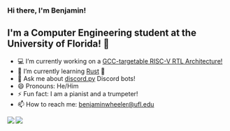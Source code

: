 ### Hi there, I'm Benjamin!

<!--
**benjamin051000/benjamin051000** is a ✨ _special_ ✨ repository because its `README.md` (this file) appears on your GitHub profile.
-->
## I'm a Computer Engineering student at the University of Florida! 🐊
- 💻 I’m currently working on a [GCC-targetable RISC-V RTL Architecture!](https://github.com/benjamin051000/riscv)
- 🌱 I’m currently learning [Rust](https://www.rust-lang.org/) 🦀
- 💬 Ask me about [discord.py](https://github.com/Rapptz/discord.py) Discord bots!
- 😄 Pronouns: He/Him
- ⚡ Fun fact: I am a pianist and a trumpeter!
- 📫 How to reach me: [benjaminwheeler@ufl.edu](mailto:benjaminwheeler+ghprofile@ufl.edu)
<!-- - 👯 I’m looking to collaborate with fellow Gators and software developers! -->
<!-- - 🤔 I’m looking for help with ... -->

<!-- 
[![Benjamin's github stats](https://github-readme-stats.vercel.app/api?username=benjamin051000&count_private=true&show_icons=true)](https://github.com/anuraghazra/github-readme-stats)
[![Top Languages](https://github-readme-stats.vercel.app/api/top-langs/?username=benjamin051000&hide=html,v,javascript&layout=compact)](https://github.com/anuraghazra/github-readme-stats)
-->

<a href="https://github.com/anuraghazra/github-readme-stats">
  <img align="left" src="https://github-readme-stats.vercel.app/api?username=benjamin051000&count_private=true&show_icons=true" />
</a>
<a href="https://github.com/anuraghazra/github-readme-stats">
  <img align="left" src="https://github-readme-stats.vercel.app/api/top-langs/?username=benjamin051000" />
</a>
